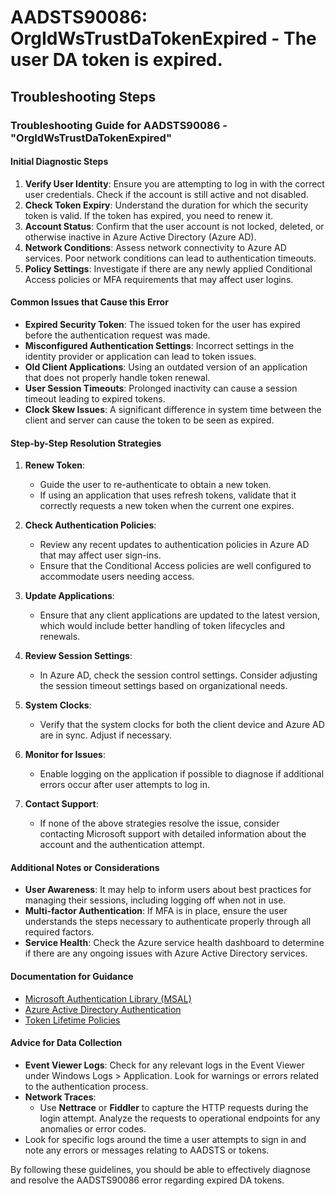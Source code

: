 
# AADSTS90086: OrgIdWsTrustDaTokenExpired - The user DA token is expired.


## Troubleshooting Steps
### Troubleshooting Guide for AADSTS90086 - "OrgIdWsTrustDaTokenExpired"

#### Initial Diagnostic Steps
1. **Verify User Identity**: Ensure you are attempting to log in with the correct user credentials. Check if the account is still active and not disabled.
2. **Check Token Expiry**: Understand the duration for which the security token is valid. If the token has expired, you need to renew it.
3. **Account Status**: Confirm that the user account is not locked, deleted, or otherwise inactive in Azure Active Directory (Azure AD).
4. **Network Conditions**: Assess network connectivity to Azure AD services. Poor network conditions can lead to authentication timeouts.
5. **Policy Settings**: Investigate if there are any newly applied Conditional Access policies or MFA requirements that may affect user logins.

#### Common Issues that Cause this Error
- **Expired Security Token**: The issued token for the user has expired before the authentication request was made.
- **Misconfigured Authentication Settings**: Incorrect settings in the identity provider or application can lead to token issues.
- **Old Client Applications**: Using an outdated version of an application that does not properly handle token renewal.
- **User Session Timeouts**: Prolonged inactivity can cause a session timeout leading to expired tokens.
- **Clock Skew Issues**: A significant difference in system time between the client and server can cause the token to be seen as expired.

#### Step-by-Step Resolution Strategies
1. **Renew Token**:
   - Guide the user to re-authenticate to obtain a new token.
   - If using an application that uses refresh tokens, validate that it correctly requests a new token when the current one expires.

2. **Check Authentication Policies**:
   - Review any recent updates to authentication policies in Azure AD that may affect user sign-ins.
   - Ensure that the Conditional Access policies are well configured to accommodate users needing access.

3. **Update Applications**:
   - Ensure that any client applications are updated to the latest version, which would include better handling of token lifecycles and renewals.

4. **Review Session Settings**:
   - In Azure AD, check the session control settings. Consider adjusting the session timeout settings based on organizational needs.

5. **System Clocks**:
   - Verify that the system clocks for both the client device and Azure AD are in sync. Adjust if necessary.

6. **Monitor for Issues**:
   - Enable logging on the application if possible to diagnose if additional errors occur after user attempts to log in.

7. **Contact Support**:
   - If none of the above strategies resolve the issue, consider contacting Microsoft support with detailed information about the account and the authentication attempt.

#### Additional Notes or Considerations
- **User Awareness**: It may help to inform users about best practices for managing their sessions, including logging off when not in use.
- **Multi-factor Authentication**: If MFA is in place, ensure the user understands the steps necessary to authenticate properly through all required factors.
- **Service Health**: Check the Azure service health dashboard to determine if there are any ongoing issues with Azure Active Directory services.

#### Documentation for Guidance
- [Microsoft Authentication Library (MSAL)](https://docs.microsoft.com/en-us/azure/active-directory/develop/msal-overview)
- [Azure Active Directory Authentication](https://docs.microsoft.com/en-us/azure/active-directory/develop/authentication-scenarios)
- [Token Lifetime Policies](https://docs.microsoft.com/en-us/azure/active-directory/develop/active-directory-configurable-token-lifetimes)

#### Advice for Data Collection
- **Event Viewer Logs**: Check for any relevant logs in the Event Viewer under Windows Logs > Application. Look for warnings or errors related to the authentication process.
- **Network Traces**:
   - Use **Nettrace** or **Fiddler** to capture the HTTP requests during the login attempt. Analyze the requests to operational endpoints for any anomalies or error codes.
- Look for specific logs around the time a user attempts to sign in and note any errors or messages relating to AADSTS or tokens.

By following these guidelines, you should be able to effectively diagnose and resolve the AADSTS90086 error regarding expired DA tokens.
